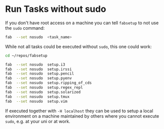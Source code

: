 # Run Tasks without sudo

If you don't have root access on a machine you can tell `fabsetup` to not
use the `sudo` command:

  ```sh
  fab  --set nosudo  <task_name>
  ```

While not all tasks could be executed without `sudo`, this one could work:
  ```sh
  cd ~/repos/fabsetup

  fab  --set nosudo  setup.i3
  fab  --set nosudo  setup.irssi
  fab  --set nosudo  setup.pencil
  fab  --set nosudo  setup.pyenv
  fab  --set nosudo  setup.ripping_of_cds
  fab  --set nosudo  setup.regex_repl
  fab  --set nosudo  setup.solarized
  fab  --set nosudo  setup.tmux
  fab  --set nosudo  setup.vim
  ```

If executed together with `-H localhost` they can be used to setup a local
environment on a machine maintained by others where you cannot execute `sudo`,
e.g. at your uni or at work.
